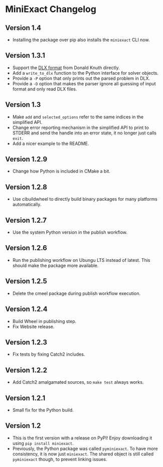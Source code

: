 # MiniExact Changelog

## Version 1.4

  - Installing the package over pip also installs the `miniexact` CLI now.

## Version 1.3.1

  - Support the [DLX format](https://cs.stanford.edu/~knuth/programs/dlx2.w)
    from Donald Knuth directly.
  - Add a `write_to_dlx` function to the Python interface for solver objects.
  - Provide a `-P` option that only prints out the parsed problem in DLX.
  - Provide a `-D` option that makes the parser ignore all guessing of input
    format and only read DLX files.

## Version 1.3

  - Make `add` and `selected_options` refer to the same indices in the
    simplified API.
  - Change error reporting mechanism in the simplified API to print to STDERR
    and send the handle into an error state, it no longer just calls `exit`.
  - Add a nicer example to the README.

## Version 1.2.9

  - Change how Python is included in CMake a bit.

## Version 1.2.8

  - Use cibuildwheel to directly build binary packages for many
    platforms automatically.

## Version 1.2.7

  - Use the system Python version in the publish workflow.

## Version 1.2.6

  - Run the publishing workflow on Ubungu LTS instead of latest. This
    should make the package more available.

## Version 1.2.5

  - Delete the cmeel package during publish workflow execution.

## Version 1.2.4

  - Build Wheel in publishing step.
  - Fix Website release.

## Version 1.2.3

  - Fix tests by fixing Catch2 includes.

## Version 1.2.2

  - Add Catch2 amalgamated sources, so `make test` always works.

## Version 1.2.1

  - Small fix for the Python build.

## Version 1.2

  - This is the first version with a release on PyPI! Enjoy
    downloading it using `pip install miniexact`.
  - Previously, the Python package was called `pyminiexact`. To have
    more consistency, it is now just `miniexact`. The shared object is
    still called `pyminiexact` though, to prevent linking issues.
